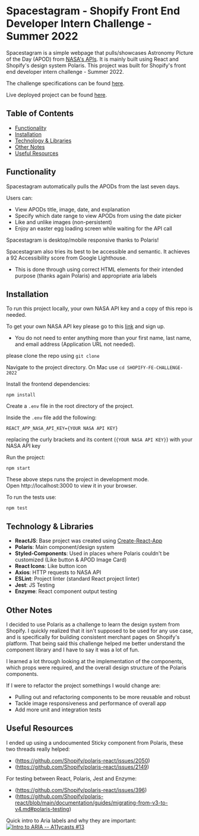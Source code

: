 # Spacestagram - Shopify Front End Developer Intern Challenge - Summer 2022

Spacestagram is a simple webpage that pulls/showcases Astronomy Picture of the Day (APOD) from 
[NASA's APIs](https://api.nasa.gov/). It is mainly built using React and Shopify's design system Polaris. 
This project was built for Shopify's front end developer intern challenge - Summer 2022. 

The challenge specifications can be found [here](https://docs.google.com/document/d/13zXpyrC2yGxoLXKktxw2VJG2Jw8SdUfliLM-bYQLjqE/edit#heading=h.6kafoyko4s5j). 

Live deployed project can be found [here](https://phillipspacetagram.netlify.app/).
## Table of Contents
  - [Functionality](#functionality)
  - [Installation](#installation)
  - [Technology & Libraries](#technology---libraries)
  - [Other Notes](#other-notes)
  - [Useful Resources](#useful-resources)

## Functionality

Spacestagram automatically pulls the APODs from the last seven days.

Users can:

- View APODs title, image, date, and explanation
- Specify which date range to view APODs from using the date picker
- Like and unlike images (non-persistent)
- Enjoy an easter egg loading screen while waiting for the API call

Spacestagram is desktop/mobile responsive thanks to Polaris!

Spacestagram also tries its best to be accessible and semantic. It achieves a 92 Accessibility score from Google Lighthouse.
- This is done through using correct HTML elements for their intended purpose (thanks again Polaris) and appropriate aria labels

## Installation

To run this project locally, your own NASA API key and a copy of this repo is needed.


To get your own NASA API key please go to this [link](https://api.nasa.gov/#:~:text=Browse%20APIs-,Generate%20API%20Key,-Sign%20up%20for) and sign up.

- You do not need to enter anything more than your first name, last name, and email address (Application URL not needed).


please clone the repo using `git clone`

Navigate to the project directory. On Mac use `cd SHOPIFY-FE-CHALLENGE-2022`

Install the frontend dependencies:

```
npm install
```

Create a `.env` file in the root directory of the project.

Inside the `.env` file add the following:
```
REACT_APP_NASA_API_KEY={YOUR NASA API KEY}
```

replacing the curly brackets and its content (`{YOUR NASA API KEY}`) with your NASA API key

Run the project:

```
npm start
```

These above steps runs the project in development mode.   
Open http://localhost:3000 to view it in your browser.

To run the tests use:

```
npm test
```

## Technology & Libraries

- **ReactJS**: Base project was created using [Create-React-App](https://reactjs.org/docs/create-a-new-react-app.html#create-react-app)
- **Polaris**: Main component/design system
- **Styled-Components**: Used in places where Polaris couldn't be customized (Like button & APOD Image Card)
- **React Icons**: Like button icon
- **Axios**: HTTP requests to NASA API
- **ESLint**: Project linter (standard React project linter)
- **Jest**: JS Testing
- **Enzyme**: React component output testing

## Other Notes

I decided to use Polaris as a challenge to learn the design system from Shopify. I quickly realized that it isn't 
supposed to be used for any use case, and is specifically for building consistent merchant pages on Shopify's platform. 
That being said this challenge helped me better understand the component library and I have to say it was a lot of fun.

I learned a lot through looking at the implementation of the components, which props were required, and the overall 
design structure of the Polaris components. 

If I were to refactor the project somethings I would change are:
- Pulling out and refactoring components to be more reusable and robust
- Tackle image responsiveness and performance of overall app
- Add more unit and integration tests

## Useful Resources

I ended up using a undocumented Sticky component from Polaris, these two threads really helped:

- (https://github.com/Shopify/polaris-react/issues/2050)
- (https://github.com/Shopify/polaris-react/issues/2149)

For testing between React, Polaris, Jest and Enzyme:

- (https://github.com/Shopify/polaris-react/issues/396)
- (https://github.com/Shopify/polaris-react/blob/main/documentation/guides/migrating-from-v3-to-v4.md#polaris-testing)

Quick intro to Aria labels and why they are important:
[![Intro to ARIA -- A11ycasts #13](https://img.youtube.com/vi/g9Qff0b-lHk/0.jpg)](https://www.youtube.com/watch?v=g9Qff0b-lHk)